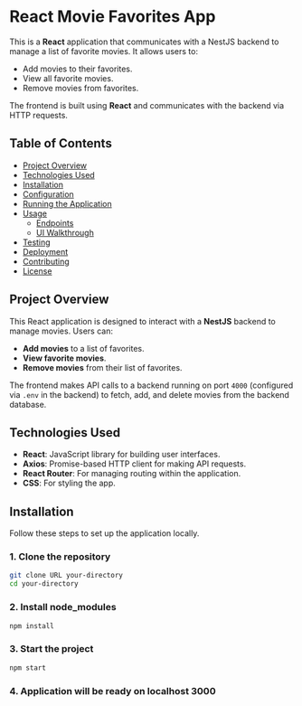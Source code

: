 # React Movie Favorites App

This is a **React** application that communicates with a NestJS backend to manage a list of favorite movies. It allows users to:
- Add movies to their favorites.
- View all favorite movies.
- Remove movies from favorites.

The frontend is built using **React** and communicates with the backend via HTTP requests.

## Table of Contents

- [Project Overview](#project-overview)
- [Technologies Used](#technologies-used)
- [Installation](#installation)
- [Configuration](#configuration)
- [Running the Application](#running-the-application)
- [Usage](#usage)
  - [Endpoints](#endpoints)
  - [UI Walkthrough](#ui-walkthrough)
- [Testing](#testing)
- [Deployment](#deployment)
- [Contributing](#contributing)
- [License](#license)

## Project Overview

This React application is designed to interact with a **NestJS** backend to manage movies. Users can:
- **Add movies** to a list of favorites.
- **View favorite movies**.
- **Remove movies** from their list of favorites.

The frontend makes API calls to a backend running on port `4000` (configured via `.env` in the backend) to fetch, add, and delete movies from the backend database.

## Technologies Used

- **React**: JavaScript library for building user interfaces.
- **Axios**: Promise-based HTTP client for making API requests.
- **React Router**: For managing routing within the application.
- **CSS**: For styling the app.

## Installation

Follow these steps to set up the application locally.

### 1. Clone the repository

```bash
git clone URL your-directory
cd your-directory
```

### 2. Install node_modules
```bash
npm install
```

### 3. Start the project

```bash
npm start
```

### 4. Application will be ready on localhost 3000
